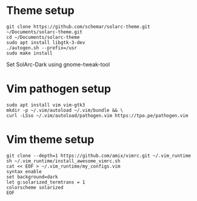 # Theme setup
```
git clone https://github.com/schemar/solarc-theme.git ~/Documents/solarc-theme.git
cd ~/Documents/solarc-theme
sudo apt install libgtk-3-dev
./autogen.sh --prefix=/usr
sudo make install
```
Set SolArc-Dark using gnome-tweak-tool

# Vim pathogen setup
```
sudo apt install vim vim-gtk3
mkdir -p ~/.vim/autoload ~/.vim/bundle && \
curl -LSso ~/.vim/autoload/pathogen.vim https://tpo.pe/pathogen.vim
```
# Vim theme setup
```
git clone --depth=1 https://github.com/amix/vimrc.git ~/.vim_runtime
sh ~/.vim_runtime/install_awesome_vimrc.sh
cat << EOF > ~/.vim_runtime/my_configs.vim
syntax enable
set background=dark
let g:solarized_termtrans = 1
colorscheme solarized
EOF
```
